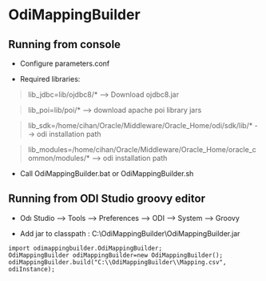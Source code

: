 # OdiMappingBuilder



## Running from console

- Configure parameters.conf

- Required libraries:

>lib_jdbc=lib/ojdbc8/* --> Download ojdbc8.jar

>lib_poi=lib/poi/* --> download apache poi library jars

>lib_sdk=/home/cihan/Oracle/Middleware/Oracle_Home/odi/sdk/lib/* --> odi installation path

>lib_modules=/home/cihan/Oracle/Middleware/Oracle_Home/oracle_common/modules/* --> odi installation path

- Call OdiMappingBuilder.bat or OdiMappingBuilder.sh



## Running from ODI Studio groovy editor

- Odı Studio --> Tools --> Preferences --> ODI --> System --> Groovy

- Add jar to classpath : C:\OdiMappingBuilder\OdiMappingBuilder.jar

```
import odimappingbuilder.OdiMappingBuilder;
OdiMappingBuilder odiMappingBuilder=new OdiMappingBuilder();
odiMappingBuilder.build("C:\\OdiMappingBuilder\\Mapping.csv", odiInstance);

```

